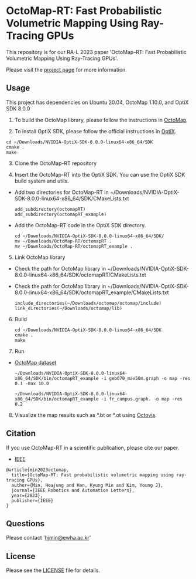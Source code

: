 # OctoMap-RT: Fast Probabilistic Volumetric Mapping Using Ray-Tracing GPUs
This repository is for our RA-L 2023 paper 'OctoMap-RT: Fast Probabilistic Volumetric Mapping Using Ray-Tracing GPUs'.

Please visit the [project page](http://graphics.ewha.ac.kr/octomap-rt/) for more information.


## Usage
This project has dependencies on Ubuntu 20.04, OctoMap 1.10.0, and OptiX SDK 8.0.0

1. To build the OctoMap library, please follow the instructions in [OctoMap](https://github.com/OctoMap/octomap).

2. To install OptiX SDK, please follow the official instructions in [OptiX](https://developer.nvidia.com/designworks/optix/download).
```
cd ~/Downloads/NVIDIA-OptiX-SDK-8.0.0-linux64-x86_64/SDK
cmake .
make
```

3. Clone the OctoMap-RT repository

4. Insert the OctoMap-RT into the OptiX SDK. You can use the OptiX SDK build system and utils.
  * Add two directories for OctoMap-RT in ~/Downloads/NVIDIA-OptiX-SDK-8.0.0-linux64-x86_64/SDK/CMakeLists.txt
    ```
    add_subdirectory(octomapRT)
    add_subdirectory(octomapRT_example)
    ```   
  
  * Add the OctoMap-RT code in the OptiX SDK directory.
    ```
    cd ~/Downloads/NVIDIA-OptiX-SDK-8.0.0-linux64-x86_64/SDK/
    mv ~/Downloads/OctoMap-RT/octomapRT .
    mv ~/Downloads/OctoMap-RT/octomapRT_example .    
    ```

5. Link OctoMap library
* Check the path for OctoMap library in ~/Downloads/NVIDIA-OptiX-SDK-8.0.0-linux64-x86_64/SDK/octomapRT/CMakeLists.txt
* Check the path for OctoMap library in ~/Downloads/NVIDIA-OptiX-SDK-8.0.0-linux64-x86_64/SDK/octomapRT_example/CMakeLists.txt
  
  ```
  include_directories(~/Downloads/octomap/octomap/include)
  link_directories(~/Downloads/octomap/lib)
  ```

6. Build 
    ```
    cd ~/Downloads/NVIDIA-OptiX-SDK-8.0.0-linux64-x86_64/SDK
    cmake .
    make
    ```

7. Run
* [OctoMap dataset](http://ais.informatik.uni-freiburg.de/projects/datasets/octomap/)
  
    ```
    ~/Downloads/NVIDIA-OptiX-SDK-8.0.0-linux64-x86_64/SDK/bin/octomapRT_example -i geb079_max50m.graph -o map -res 0.1 -max 10.0
    ```
    ```
    ~/Downloads/NVIDIA-OptiX-SDK-8.0.0-linux64-x86_64/SDK/bin/octomapRT_example -i fr_campus.graph. -o map -res 0.2 
    ```

8. Visualize the map results such as *.bt or *.ot using [Octovis](https://github.com/OctoMap/octomap).



## Citation
If you use OctoMap-RT in a scientific publication, please cite our paper.
* [IEEE](https://ieeexplore.ieee.org/document/10197524)

```
@article{min2023octomap,
  title={OctoMap-RT: Fast probabilistic volumetric mapping using ray-tracing GPUs},
  author={Min, Heajung and Han, Kyung Min and Kim, Young J},
  journal={IEEE Robotics and Automation Letters},
  year={2023},
  publisher={IEEE}
}
```


## Questions
Please contact 'hjmin@ewha.ac.kr'

## License
Please see the [LICENSE](LICENSE) file for details.

